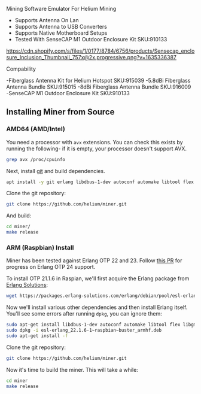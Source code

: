 Mining Software Emulator For Helium Mining

- Supports Antenna On Lan
- Supports Antenna to USB Converters
- Supports Native Motherboard Setups
- Tested With SenseCAP M1 Outdoor Enclosure Kit SKU:910133

https://cdn.shopify.com/s/files/1/0177/8784/6756/products/Sensecap_enclosure_Inclusion_Thumbnail_757x@2x.progressive.png?v=1635336387

Compability

-Fiberglass Antenna Kit for Helium Hotspot SKU:915039
-5.8dBi Fiberglass Antenna Bundle SKU:915015
-8dBi Fiberglass Antenna Bundle SKU:916009
-SenseCAP M1 Outdoor Enclosure Kit SKU:910133




## Installing Miner from Source

### AMD64 (AMD/Intel)

You need a processor with `avx` extensions. You can check this exists by running the following- if it is empty, your processor doesn't support AVX.
```bash
grep avx /proc/cpuinfo
```
Next, install [git](https://git-scm.com/) and build dependencies.

```bash
apt install -y git erlang libdbus-1-dev autoconf automake libtool flex libgmp-dev cmake libsodium-dev libssl-dev bison libsnappy-dev libclang-dev doxygen vim build-essential cargo parallel
```

Clone the git repository:

```bash
git clone https://github.com/helium/miner.git
```

And build:
```bash
cd miner/
make release
```

### ARM (Raspbian) Install

Miner has been tested against Erlang OTP 22 and 23. Follow [this PR](https://github.com/helium/miner/pull/655) for progress on Erlang OTP 24 support. 

To install OTP 21.1.6 in Raspian, we'll first acquire the Erlang package from [Erlang Solutions](https://www.erlang-solutions.com/resources/download.html):

```bash
wget https://packages.erlang-solutions.com/erlang/debian/pool/esl-erlang_22.1.6-1~raspbian~buster_armhf.deb
```

Now we'll install various other dependencies and then install Erlang itself. You'll see some errors after running `dpkg`, you can ignore them:

```bash
sudo apt-get install libdbus-1-dev autoconf automake libtool flex libgmp-dev cmake libsodium-dev libssl-dev bison libsnappy-dev libclang-dev doxygen make
sudo dpkg -i esl-erlang_22.1.6-1~raspbian~buster_armhf.deb
sudo apt-get install -f
```

Clone the git repository:

```bash
git clone https://github.com/helium/miner.git
```

Now it's time to build the miner. This will take a while:

```bash
cd miner
make release
```

